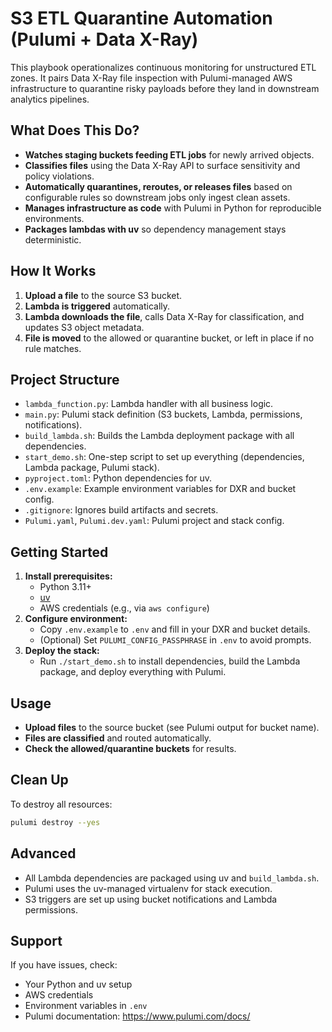 # S3 ETL Quarantine Automation (Pulumi + Data X-Ray)

This playbook operationalizes continuous monitoring for unstructured ETL zones. It pairs Data X-Ray file inspection with Pulumi-managed AWS infrastructure to quarantine risky payloads before they land in downstream analytics pipelines.

## What Does This Do?
- **Watches staging buckets feeding ETL jobs** for newly arrived objects.
- **Classifies files** using the Data X-Ray API to surface sensitivity and policy violations.
- **Automatically quarantines, reroutes, or releases files** based on configurable rules so downstream jobs only ingest clean assets.
- **Manages infrastructure as code** with Pulumi in Python for reproducible environments.
- **Packages lambdas with uv** so dependency management stays deterministic.

## How It Works
1. **Upload a file** to the source S3 bucket.
2. **Lambda is triggered** automatically.
3. **Lambda downloads the file**, calls Data X-Ray for classification, and updates S3 object metadata.
4. **File is moved** to the allowed or quarantine bucket, or left in place if no rule matches.

## Project Structure
- `lambda_function.py`: Lambda handler with all business logic.
- `main.py`: Pulumi stack definition (S3 buckets, Lambda, permissions, notifications).
- `build_lambda.sh`: Builds the Lambda deployment package with all dependencies.
- `start_demo.sh`: One-step script to set up everything (dependencies, Lambda package, Pulumi stack).
- `pyproject.toml`: Python dependencies for uv.
- `.env.example`: Example environment variables for DXR and bucket config.
- `.gitignore`: Ignores build artifacts and secrets.
- `Pulumi.yaml`, `Pulumi.dev.yaml`: Pulumi project and stack config.

## Getting Started
1. **Install prerequisites:**
   - Python 3.11+
   - [uv](https://github.com/astral-sh/uv)
   - AWS credentials (e.g., via `aws configure`)
2. **Configure environment:**
   - Copy `.env.example` to `.env` and fill in your DXR and bucket details.
   - (Optional) Set `PULUMI_CONFIG_PASSPHRASE` in `.env` to avoid prompts.
3. **Deploy the stack:**
   - Run `./start_demo.sh` to install dependencies, build the Lambda package, and deploy everything with Pulumi.

## Usage
- **Upload files** to the source bucket (see Pulumi output for bucket name).
- **Files are classified** and routed automatically.
- **Check the allowed/quarantine buckets** for results.

## Clean Up
To destroy all resources:
```zsh
pulumi destroy --yes
```

## Advanced
- All Lambda dependencies are packaged using uv and `build_lambda.sh`.
- Pulumi uses the uv-managed virtualenv for stack execution.
- S3 triggers are set up using bucket notifications and Lambda permissions.

## Support
If you have issues, check:
- Your Python and uv setup
- AWS credentials
- Environment variables in `.env`
- Pulumi documentation: https://www.pulumi.com/docs/
